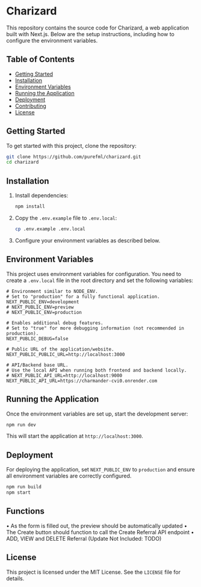 # Charizard

This repository contains the source code for Charizard, a web application built with Next.js. Below are the setup instructions, including how to configure the environment variables.

## Table of Contents
- [Getting Started](#getting-started)
- [Installation](#installation)
- [Environment Variables](#environment-variables)
- [Running the Application](#running-the-application)
- [Deployment](#deployment)
- [Contributing](#contributing)
- [License](#license)

## Getting Started
To get started with this project, clone the repository:

```sh
git clone https://github.com/purefml/charizard.git
cd charizard
```

## Installation
1. Install dependencies:
   ```sh
   npm install
   ```
2. Copy the `.env.example` file to `.env.local`:
   ```sh
   cp .env.example .env.local
   ```
3. Configure your environment variables as described below.

## Environment Variables
This project uses environment variables for configuration. You need to create a `.env.local` file in the root directory and set the following variables:

```
# Environment similar to NODE_ENV.
# Set to "production" for a fully functional application.
NEXT_PUBLIC_ENV=development
# NEXT_PUBLIC_ENV=preview
# NEXT_PUBLIC_ENV=production

# Enables additional debug features.
# Set to "true" for more debugging information (not recommended in production).
NEXT_PUBLIC_DEBUG=false

# Public URL of the application/website.
NEXT_PUBLIC_PUBLIC_URL=http://localhost:3000

# API/Backend base URL.
# Use the local API when running both frontend and backend locally.
# NEXT_PUBLIC_API_URL=http://localhost:9000
NEXT_PUBLIC_API_URL=https://charmander-cvi0.onrender.com
```

## Running the Application
Once the environment variables are set up, start the development server:

```sh
npm run dev
```

This will start the application at `http://localhost:3000`.

## Deployment
For deploying the application, set `NEXT_PUBLIC_ENV` to `production` and ensure all environment variables are correctly configured.

```sh
npm run build
npm start
```

## Functions 
• As the form is filled out, the preview should be automatically updated
• The Create button should function to call the Create Referral API endpoint
• ADD, VIEW and DELETE Referral (Update Not Included: TODO) 

## License
This project is licensed under the MIT License. See the `LICENSE` file for details.

